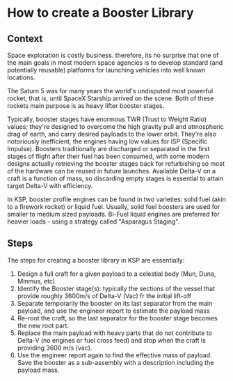 # How to create a Booster Library

## Context
Space exploration is costly business. therefore, its no surprise that one of the main goals in most modern space agencies is to develop standard (and potentially reusable) platforms for launching vehicles into well known locations.

The Saturn 5 was for many years the world's undisputed most powerful rocket, that is, until SpaceX Starship arrived on the scene. Both of these rockets main purpose is as heavy lifter booster stages.  

Typically, booster stages have enormous TWR (Trust to Weight Ratio) values; they're designed to overcome the high gravity pull and atmospheric drag of earth, and carry desired payloads to the lower orbit. They're also notoriously inefficient, the engines having low values for iSP (Specific Impulse). Boosters traditionally are discharged or separated in the first stages of flight after their fuel has been consumed, with some modern designs actually retrieving the booster stages back for refurbishing so most of the hardware can be reused in future launches. Available Delta-V on a craft is a function of mass, so discarding empty stages is essential to attain target Delta-V with efficiency. 

In KSP, booster profile engines can be found in two varieties: solid fuel (akin to a firework rocket) or liquid fuel. Usually, solid fuel boosters are used for smaller to medium sized payloads. Bi-Fuel liquid engines are preferred for heavier loads - using a strategy called "Asparagus Staging".

## Steps
The steps for creating a booster library in KSP are essentially:
1. Design a full craft for a given payload to a celestial body (Mun, Duna, Minmus, etc)
1. Identify the Booster stage(s): typically the sections of the vessel that provide roughly 3600m/s of Delta-V (Vac) fr the initial lift-off
1. Separate temporarily the booster on its last separator from the main payload, and use the engineer report to estimate the payload mass     
1. Re-root the craft, so the last separator for the booster stage becomes the new root part.
1. Replace the main payload with heavy parts that do not contribute to Delta-V (no engines or fuel cross feed) and stop when the craft is providing 3600 m/s (vac).
1. Use the engineer report again to find the effective mass of payload. Save the booster as a sub-assembly with a description including the payload mass.